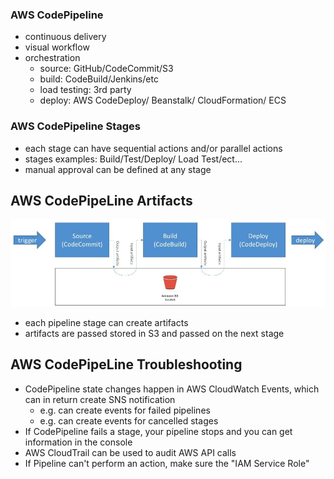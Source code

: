 ### AWS CodePipeline ###
* continuous delivery
* visual workflow
* orchestration
    * source: GitHub/CodeCommit/S3
    * build: CodeBuild/Jenkins/etc
    * load testing: 3rd party 
    * deploy: AWS CodeDeploy/ Beanstalk/ CloudFormation/ ECS
    
    
### AWS CodePipeline Stages ###
* each stage can have sequential actions and/or parallel actions
* stages examples: Build/Test/Deploy/ Load Test/ect...
* manual approval can be defined at any stage


## AWS CodePipeLine Artifacts
![](images/aim1.jpg)
* each pipeline stage can create artifacts
* artifacts are passed stored in S3 and passed on the next stage

## AWS CodePipeLine Troubleshooting
* CodePipeline state changes happen in AWS CloudWatch Events, which can in return create SNS notification
    * e.g. can create events for failed pipelines
    * e.g. can create events for cancelled stages
* If CodePipeline fails a stage, your pipeline stops and you can get information in the console
* AWS CloudTrail can be used to audit AWS API calls    
* If Pipeline can't perform an action, make sure the "IAM Service Role" 
                     